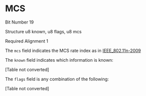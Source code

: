 MCS
===

Bit Number 19

Structure u8 known, u8 flags, u8 mcs

Required Alignment 1

The `mcs` field indicates the MCS rate index as in
[IEEE\_802.11n-2009](http://en.wikipedia.org/wiki/IEEE_802.11n-2009#Data_rates)

The `known` field indicates which information is known:

\[Table not converted\]

The `flags` field is any combination of the following:

\[Table not converted\]
